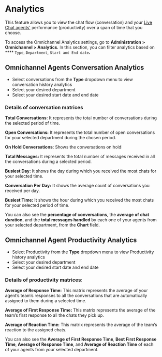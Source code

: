 # Analytics

This feature allows you to view the chat flow (conversation) and your [Live Chat agents'](agents.md) performance (productivity) over a span of time that you choose.

To access the Omnichannel Analytics settings, go to **Administration > Omnichannel > Analytics.** In this section, you can filter analytics based on \*\*\*\* `Type`, `Department`, `Start and End date`**.**

## Omnichannel Agents Conversation Analytics

* Select conversations from the **Type** dropdown menu to view conversation history analytics
* Select your desired department
* Select your desired start date and end date

### Details of conversation matrices

**Total Conversations:** It represents the total number of conversations during the selected period of time.

**Open Conversations:** It represents the total number of open conversations for your selected department during the chosen period.

**On Hold Conversations**: Shows the conversations on hold

**Total Messages:** It represents the total number of messages received in all the conversations during a selected period.

**Busiest Day:** It shows the day during which you received the most chats for your selected time.

**Conversation Per Day:** It shows the average count of conversations you received per day.

**Busiest Time:** It shows the hour during which you received the most chats for your selected period of time.

You can also see the **percentage of conversations**, the **average of chat duration**, and the **total messages handled** by each one of your agents from your selected department, from the **Chart** field.

## Omnichannel Agent Productivity Analytics

* Select Productivity from the **Type** dropdown menu to view Productivity history analytics
* Select your desired department
* Select your desired start date and end date

### Details of productivity matrices:

**Average of Response Time:** This matrix represents the average of your agent’s team’s responses to all the conversations that are automatically assigned to them during a selected time.

**Average of First Response Time:** This matrix represents the average of the team’s first response to all the chats they pick up.

**Average of Reaction Time:** This matrix represents the average of the team’s reaction to the assigned chats.

You can also see the **Average of First Response Time**, **Best First Response Time**, **Average of Response Time**, and **Average of Reaction Time** of each of your agents from your selected department.
